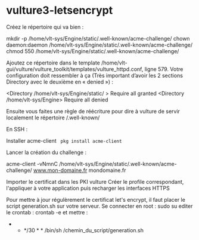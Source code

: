# vulture3-letsencrypt


Créez le répertoire qui va bien :
 
mkdir -p /home/vlt-sys/Engine/static/.well-known/acme-challenge/
chown daemon:daemon /home/vlt-sys/Engine/static/.well-known/acme-challenge/
chmod 550 /home/vlt-sys/Engine/static/.well-known/acme-challenge/
 
Ajoutez ce répertoire dans le template /home/vlt-gui/vulture/vulture_toolkit/templates/vulture_httpd.conf, ligne 579.
Votre configuration doit ressembler à ça (Très important d’avoir les 2 sections Directory avec le deuxième en « denied ») :

<Directory /home/vlt-sys/Engine/static/ >
        Require all granted
</Directory>
<Directory /home/vlt-sys/Engine>
       Require all denied
</Directory>


 
Ensuite vous faites une règle de réécriture pour dire à vulture de servir localement le répertoire /.well-known/

En SSH : 

Installer acme-client
<code>
pkg install acme-client
</code>

Lancer la création du challenge :


acme-client -vNmnC /home/vlt-sys/Engine/static/.well-known/acme-challenge/ www.mon-domaine.fr mondomaine.fr


Importer le certificat dans les PKI vulture
Créer le profile correspondant, l'appliquer à votre application puis recharger les interfaces HTTPS

Pour mettre à jour régulèrement le certificat let's encrypt, il faut placer le script generation.sh sur votre serveur.
Se connecter en root : sudo su
editer le crontab : crontab -e
et mettre : 
* * */30 * * /bin/sh /chemin_du_script/generation.sh


